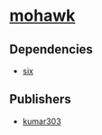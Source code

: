 # [mohawk](https://pypi.org/project/mohawk)

## Dependencies
- [six](packages/s/six.md)



## Publishers
- [kumar303](https://pypi.org/user/kumar303)

